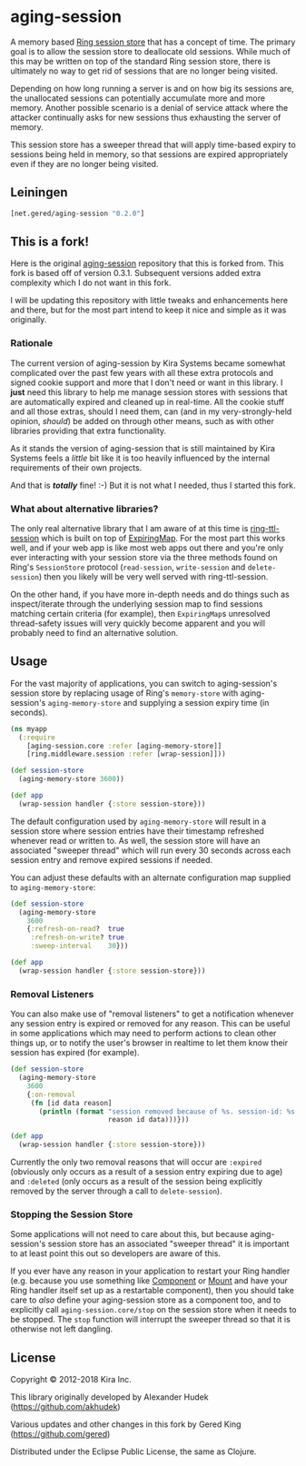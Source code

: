 # aging-session

A memory based [Ring session store](https://github.com/ring-clojure/ring/wiki/Sessions#session-stores) that has a 
concept of time. The primary goal is to allow the session store to deallocate old sessions. While much of this may be 
written on top of the standard Ring session store, there is ultimately no way to get rid of sessions that are no longer
being visited.

Depending on how long running a server is and on how big its sessions are, the unallocated sessions can potentially 
accumulate more and more memory. Another possible scenario is a denial of service attack where the attacker continually
asks for new sessions thus exhausting the server of memory.

This session store has a sweeper thread that will apply time-based expiry to sessions being held in memory, so that
sessions are expired appropriately even if they are no longer being visited.

## Leiningen

```clj
[net.gered/aging-session "0.2.0"]
```

## This is a fork!

Here is the original [aging-session](https://github.com/kirasystems/aging-session) repository that this is forked from.
This fork is based off of version 0.3.1. Subsequent versions added extra complexity which I do not want in this fork.

I will be updating this repository with little tweaks and enhancements here and there, but for the most part intend
to keep it nice and simple as it was originally.

### Rationale

The current version of aging-session by Kira Systems became somewhat complicated over the past few years with all these 
extra protocols and signed cookie support and more that I don't need or want in this library. I **just** need this 
library to help me manage session stores with sessions that are automatically expired and cleaned up in real-time. All 
the cookie stuff and all those extras, should I need them, can (and in my very-strongly-held opinion, _should_) be 
added on through other means, such as with other libraries providing that extra functionality.

As it stands the version of aging-session that is still maintained by Kira Systems feels a _little_ bit like it is 
too heavily influenced by the internal requirements of their own projects.

And that is _**totally**_ fine! :-) But it is not what I needed, thus I started this fork.

### What about alternative libraries?

The only real alternative library that I am aware of at this time is [ring-ttl-session](https://github.com/luminus-framework/ring-ttl-session)
which is built on top of [ExpiringMap](https://github.com/jhalterman/expiringmap). For the most part this works well,
and if your web app is like most web apps out there and you're only ever interacting with your session store via the 
three methods found on Ring's `SessionStore` protocol (`read-session`, `write-session` and `delete-session`) then you
likely will be very well served with ring-ttl-session.

On the other hand, if you have more in-depth needs and do things such as inspect/iterate through the underlying session
map to find sessions matching certain criteria (for example), then `ExpiringMap`s unresolved thread-safety issues will 
very quickly become apparent and you will probably need to find an alternative solution.

## Usage

For the vast majority of applications, you can switch to aging-session's session store by replacing usage of Ring's
`memory-store` with aging-session's `aging-memory-store` and supplying a session expiry time (in seconds).

```clojure
(ns myapp
  (:require
    [aging-session.core :refer [aging-memory-store]]
    [ring.middleware.session :refer [wrap-session]]))

(def session-store
  (aging-memory-store 3600))

(def app
  (wrap-session handler {:store session-store}))
```

The default configuration used by `aging-memory-store` will result in a session store where session entries have their 
timestamp refreshed whenever read or written to. As well, the session store will have an associated "sweeper thread" 
which will run every 30 seconds across each session entry and remove expired sessions if needed.

You can adjust these defaults with an alternate configuration map supplied to `aging-memory-store`:

```clojure
(def session-store
  (aging-memory-store
    3600
    {:refresh-on-read?  true
     :refresh-on-write? true
     :sweep-interval    30}))

(def app
  (wrap-session handler {:store session-store}))
```

### Removal Listeners

You can also make use of "removal listeners" to get a notification whenever any session entry is expired or removed for
any reason. This can be useful in some applications which may need to perform actions to clean other things up, or to
notify the user's browser in realtime to let them know their session has expired (for example).

```clojure
(def session-store
  (aging-memory-store
    3600
    {:on-removal
     (fn [id data reason]
       (println (format "session removed because of %s. session-id: %s, data: %s"
                        reason id data)))}))

(def app
  (wrap-session handler {:store session-store}))
```

Currently the only two removal reasons that will occur are `:expired` (obviously only occurs as a result of a session
entry expiring due to age) and `:deleted` (only occurs as a result of the session being explicitly removed by the
server through a call to `delete-session`).

### Stopping the Session Store

Some applications will not need to care about this, but because aging-session's session store has an associated 
"sweeper thread" it is important to at least point this out so developers are aware of this.

If you ever have any reason in your application to restart your Ring handler (e.g. because you use something like
[Component](https://github.com/stuartsierra/component) or [Mount](https://github.com/tolitius/mount) and have your Ring
handler itself set up as a restartable component), then you should take care to _also_ define your aging-session store 
as a component too, and to explicitly call `aging-session.core/stop` on the session store when it needs to be stopped. 
The `stop` function will interrupt the sweeper thread so that it is otherwise not left dangling.



## License

Copyright © 2012-2018 Kira Inc.

This library originally developed by Alexander Hudek (https://github.com/akhudek)

Various updates and other changes in this fork by Gered King (https://github.com/gered)

Distributed under the Eclipse Public License, the same as Clojure.

